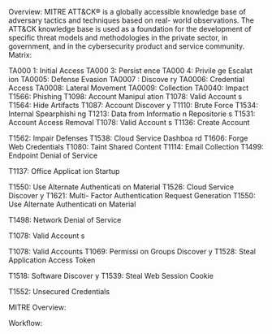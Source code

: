 Overview:
MITRE ATT&CK® is a globally accessible knowledge base of adversary tactics and techniques based on real- world observations. The ATT&CK knowledge base is used as a foundation for the development of specific threat models and methodologies in the private sector, in government, and in the cybersecurity product and service community.
Matrix:

TA000 1:
Initial Access
TA000 3:
Persist ence
TA000 4:
Privile ge Escalat ion
TA0005:
Defense Evasion
TA0007
:
Discove ry
TA0006:
Credential Access
TA0008:
Lateral Movement
TA0009:
Collection
TA0040:
Impact
T1566:
Phishing
T1098:
Account Manipul ation
T1078:
Valid Account s
T1564:
Hide Artifacts
T1087:
Account Discover y
T1110: Brute Force
T1534:
Internal Spearphishi ng
T1213:
Data from Informatio n Repositorie s
T1531:
Account Access Removal
T1078:
Valid Account s
T1136:
Create Account

T1562:
Impair Defenses
T1538:
Cloud Service
Dashboa rd
T1606: Forge Web Credentials
T1080:
Taint Shared Content
T1114:
Email Collection
T1499:
Endpoint Denial of Service

T1137:
Office Applicat ion
Startup

T1550: Use
Alternate Authenticati on Material
T1526:
Cloud Service Discover
y
T1621: Multi- Factor Authentication Request
Generation
T1550: Use
Alternate Authenticati on Material

T1498:
Network Denial of Service

T1078:
Valid Account s

T1078:
Valid Accounts
T1069:
Permissi on Groups Discover y
T1528: Steal Application Access Token







T1518:
Software Discover y
T1539: Steal Web Session Cookie








T1552:
Unsecured Credentials



MITRE Overview:

Workflow:
